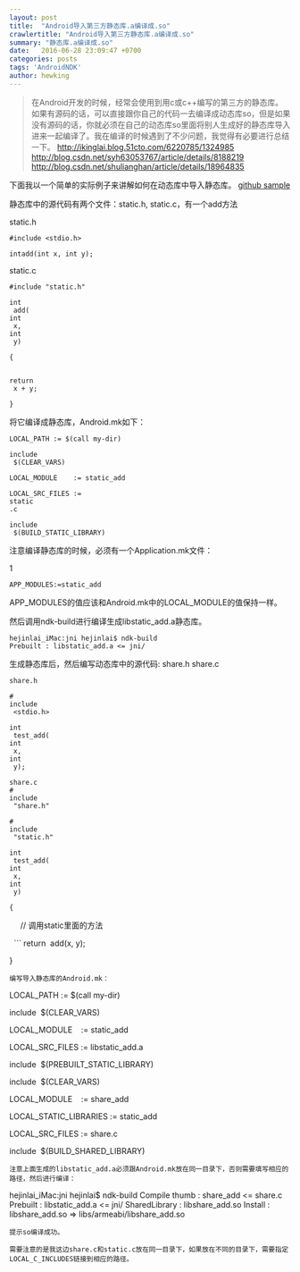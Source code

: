 ```yaml
---
layout: post
title:  "Android导入第三方静态库.a编译成.so"
crawlertitle: "Android导入第三方静态库.a编译成.so"
summary: "静态库.a编译成.so"
date:   2016-06-28 23:09:47 +0700
categories: posts
tags: 'AndroidNDK'
author: hewking
---
```

> 在Android开发的时候，经常会使用到用c或c++编写的第三方的静态库。如果有源码的话，可以直接跟你自己的代码一去编译成动态库so，但是如果没有源码的话，你就必须在自己的动态库so里面将别人生成好的静态库导入进来一起编译了。我在编译的时候遇到了不少问题，我觉得有必要进行总结一下。
http://ikinglai.blog.51cto.com/6220785/1324985
http://blog.csdn.net/syh63053767/article/details/8188219
http://blog.csdn.net/shulianghan/article/details/18964835

下面我以一个简单的实际例子来讲解如何在动态库中导入静态库。
[github sample](https://github.com/hewking/JniCryptDemo/tree/master/mylibrary)

静态库中的源代码有两个文件：static.h, static.c，有一个add方法

static.h


```
#include <stdio.h>

intadd(int x, int y);
```
static.c
```
#include "static.h"

int
 add(
int
 x, 
int
 y)

{

    
return
 x + y;

}
```
将它编译成静态库，Android.mk如下：

```
LOCAL_PATH := $(call my-dir)

include
 $(CLEAR_VARS)

LOCAL_MODULE    := static_add

LOCAL_SRC_FILES := 
static
.c

include
 $(BUILD_STATIC_LIBRARY)
```
注意编译静态库的时候，必须有一个Application.mk文件：

1
```
APP_MODULES:=static_add
```
APP_MODULES的值应该和Android.mk中的LOCAL_MODULE的值保持一样。

然后调用ndk-build进行编译生成libstatic_add.a静态库。
```
hejinlai_iMac:jni hejinlai$ ndk-build
Prebuilt : libstatic_add.a <= jni/
```
生成静态库后，然后编写动态库中的源代码: share.h share.c
```
share.h

#
include
 <stdio.h>

int
 test_add(
int
 x, 
int
 y);

share.c
#
include
 "share.h"

#
include
 "static.h"

int
 test_add(
int
 x, 
int
 y)

{
```
    
// 调用static里面的方法

  ```
return
 add(x, y);

}
```
编写导入静态库的Android.mk：
```

LOCAL_PATH := $(call my-dir)

include
 $(CLEAR_VARS)

LOCAL_MODULE    := static_add

LOCAL_SRC_FILES := libstatic_add.a

include
 $(PREBUILT_STATIC_LIBRARY)

include
 $(CLEAR_VARS)

LOCAL_MODULE    := share_add

LOCAL_STATIC_LIBRARIES := static_add

LOCAL_SRC_FILES := share.c

include
 $(BUILD_SHARED_LIBRARY)
```
注意上面生成的libstatic_add.a必须跟Android.mk放在同一目录下，否则需要填写相应的路径，然后进行编译：
```
hejinlai_iMac:jni hejinlai$ ndk-build
Compile thumb : share_add <= share.c
Prebuilt : libstatic_add.a <= jni/
SharedLibrary : libshare_add.so
Install : libshare_add.so => libs/armeabi/libshare_add.so
```
提示so编译成功。

需要注意的是我这边share.c和static.c放在同一目录下，如果放在不同的目录下，需要指定
LOCAL_C_INCLUDES链接到相应的路径。